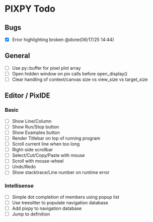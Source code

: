 # PIXPY Todo

## Bugs

- [x] Error highlighting broken @done(06/17/25 14:44)

## General

- [ ] Use py::buffer for pixel plot array
- [ ] Open hidden window on pix calls before open_display()
- [ ] Clear handling of context/canvas size vs view_size vs target_size

## Editor / PixIDE

### Basic

- [ ] Show Line/Column
- [ ] Show Run/Stop button
- [ ] Show Examples button
- [ ] Render Titlebar on top of running program
- [ ] Scroll current line when too long
- [ ] Right-side scrollbar
- [ ] Select/Cut/Copy/Paste with mouse
- [ ] Scroll with mouse-wheel
- [ ] Undo/Redo
- [ ] Show stacktrace/Line number on runtime error

### Intellisense

- [ ] Simple dot completion of members using popup list
- [ ] Use treesitter to populate navigation database
- [ ] Add pixpy to navigation database
- [ ] Jump to definition